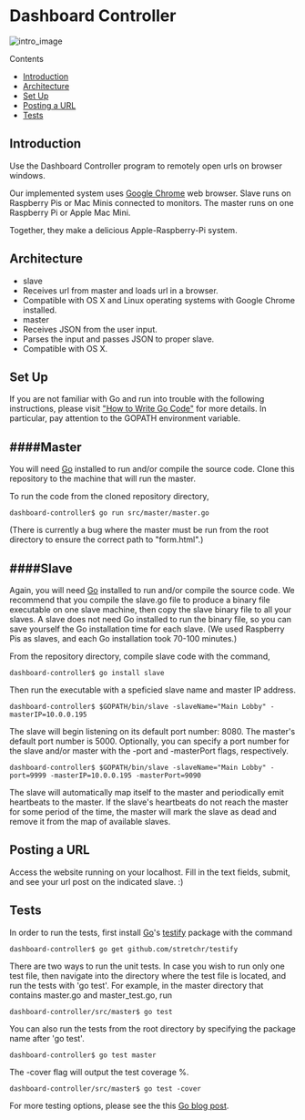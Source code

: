 Dashboard Controller 
====================

![intro_image](https://raw.githubusercontent.com/prezi/dashboard-controller/master/README_images/webpage.png)

Contents
 - [Introduction](https://github.com/prezi/dashboard-controller#introduction)
 - [Architecture](https://github.com/prezi/dashboard-controller#architecture)
 - [Set Up](https://github.com/prezi/dashboard-controller#set-up)
 - [Posting a URL](https://github.com/prezi/dashboard-controller#posting-a-url)
 - [Tests](https://github.com/prezi/dashboard-controller#tests)

Introduction
------------------

Use the Dashboard Controller program to remotely open urls on browser windows.

Our implemented system uses [Google Chrome](http://www.google.com/chrome/) web browser. 
Slave runs on Raspberry Pis or Mac Minis connected to monitors. 
The master runs on one Raspberry Pi or Apple Mac Mini. 

Together, they make a delicious Apple-Raspberry-Pi system. 

Architecture
------------------

 - slave 
  - Receives url from master and loads url in a browser. 
  - Compatible with OS X and Linux operating systems with Google Chrome installed. 
 - master
  - Receives JSON from the user input.
  - Parses the input and passes JSON to proper slave. 
  - Compatible with OS X. 

Set Up
------------------

If you are not familiar with Go and run into trouble with the following instructions, please visit  ["How to Write Go Code"](https://golang.org/doc/code.html) for more details. In particular, pay attention to the GOPATH environment variable. 

####Master
------------------

You will need [Go](https://golang.org/) installed to run and/or compile the source code. 
Clone this repository to the machine that will run the master. 

To run the code from the cloned repository directory, 

    dashboard-controller$ go run src/master/master.go

(There is currently a bug where the master must be run from the root directory to ensure the correct path to "form.html".)

####Slave
------------------

Again, you will need [Go](https://golang.org/) installed to run and/or compile the source code. We recommend that you compile the slave.go file to produce a binary file executable on one slave machine, then copy the slave binary file to all your slaves. A slave does not need Go installed to run the binary file, so you can save yourself the Go installation time for each slave. (We used Raspberry Pis as slaves, and each Go installation took 70-100 minutes.)

From the repository directory, compile slave code with the command, 
 
    dashboard-controller$ go install slave

Then run the executable with a speficied slave name and master IP address. 
 
    dashboard-controller$ $GOPATH/bin/slave -slaveName="Main Lobby" -masterIP=10.0.0.195

The slave will begin listening on its default port number: 8080. The master's default port number is 5000.
Optionally, you can specify a port number for the slave and/or master with the -port and -masterPort flags, respectively.
 
    dashboard-controller$ $GOPATH/bin/slave -slaveName="Main Lobby" -port=9999 -masterIP=10.0.0.195 -masterPort=9090 
    
The slave will automatically map itself to the master and periodically emit heartbeats to the master. If the slave's heartbeats do not reach the master for some period of the time, the master will mark the slave as dead and remove it from the map of available slaves. 

Posting a URL
------------------

Access the website running on your localhost. Fill in the text fields, submit, and see your url post on the indicated slave. :) 

Tests
------------------

In order to run the tests, first install [Go](https://golang.org/)'s [testify](https://godoc.org/github.com/stretchr/testify) package with the command

    dashboard-controller$ go get github.com/stretchr/testify

There are two ways to run the unit tests. In case you wish to run only one test file, then navigate into the directory where the test file is located, and run the tests with 'go test'. For example, in the master directory that contains master.go and master_test.go, run

    dashboard-controller/src/master$ go test 
 
You can also run the tests from the root directory by specifying the package name after 'go test'. 

    dashboard-controller$ go test master
 
The -cover flag will output the test coverage %. 

    dashboard-controller/src/master$ go test -cover

For more testing options, please see the this [Go blog post](http://blog.golang.org/cover). 
